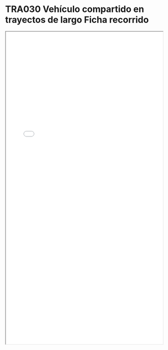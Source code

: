 
# TRA030  Vehículo compartido en trayectos de largo Ficha recorrido

<iframe src="../TRA030  Vehículo compartido en trayectos de largo Ficha recorrido.pdf" width="100%" height="1000px"></iframe>

